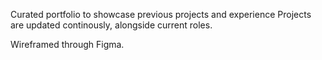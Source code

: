 Curated portfolio to showcase previous projects and experience
Projects are updated continously, alongside current roles.

Wireframed through Figma. 

